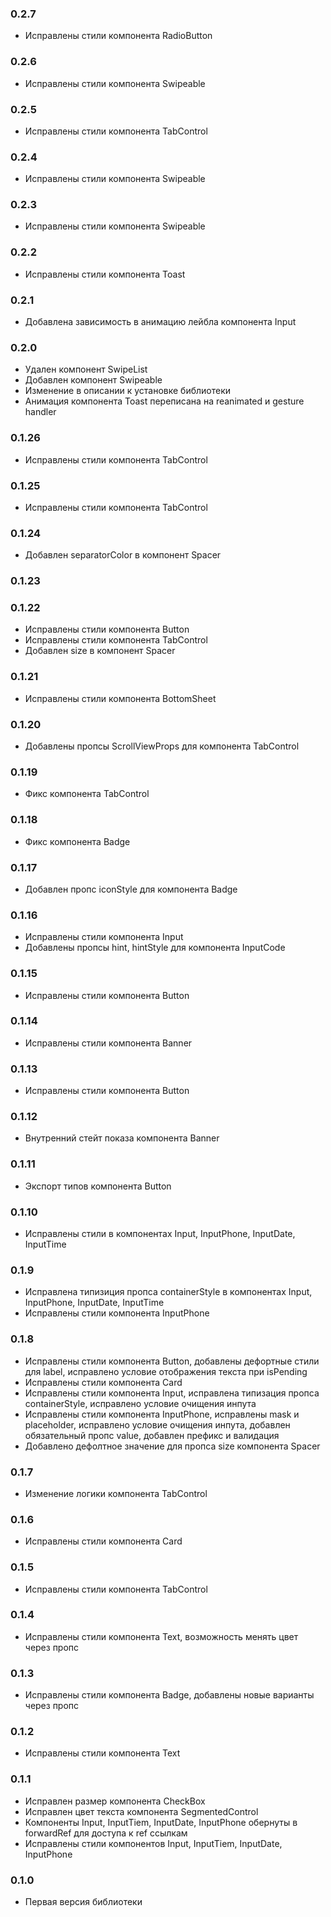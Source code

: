 ### 0.2.7

- Исправлены стили компонента RadioButton

### 0.2.6

- Исправлены стили компонента Swipeable

### 0.2.5

- Исправлены стили компонента TabControl

### 0.2.4

- Исправлены стили компонента Swipeable

### 0.2.3

- Исправлены стили компонента Swipeable

### 0.2.2

- Исправлены стили компонента Toast

### 0.2.1

- Добавлена зависимость в анимацию лейбла компонента Input

### 0.2.0

- Удален компонент SwipeList
- Добавлен компонент Swipeable
- Изменение в описании к установке библиотеки
- Анимация компонента Toast переписана на reanimated и gesture handler

### 0.1.26

- Исправлены стили компонента TabControl

### 0.1.25

- Исправлены стили компонента TabControl

### 0.1.24

- Добавлен separatorColor в компонент Spacer

### 0.1.23

### 0.1.22

- Исправлены стили компонента Button
- Исправлены стили компонента TabControl
- Добавлен size в компонент Spacer

### 0.1.21

- Исправлены стили компонента BottomSheet

### 0.1.20

- Добавлены пропсы ScrollViewProps для компонента TabControl

### 0.1.19

- Фикс компонента TabControl

### 0.1.18

- Фикс компонента Badge

### 0.1.17

- Добавлен пропс iconStyle для компонента Badge

### 0.1.16

- Исправлены стили компонента Input
- Добавлены пропсы hint, hintStyle для компонента InputCode

### 0.1.15

- Исправлены стили компонента Button

### 0.1.14

- Исправлены стили компонента Banner

### 0.1.13

- Исправлены стили компонента Button

### 0.1.12

- Внутренний стейт показа компонента Banner

### 0.1.11

- Экспорт типов компонента Button

### 0.1.10

- Исправлены стили в компонентах Input, InputPhone, InputDate, InputTime

### 0.1.9

- Исправлена типизиция пропса containerStyle в компонентах Input, InputPhone, InputDate, InputTime
- Исправлены стили компонента InputPhone

### 0.1.8

- Исправлены стили компонента Button, добавлены дефортные стили для label, исправлено условие отображения текста при isPending
- Исправлены стили компонента Card
- Исправлены стили компонента Input, исправлена типизация пропса containerStyle, исправлено условие очищения инпута
- Исправлены стили компонента InputPhone, исправлены mask и placeholder, исправлено условие очищения инпута, добавлен обязательный пропс value, добавлен префикс и валидация
- Добавлено дефолтное значение для пропса size компонента Spacer

### 0.1.7

- Изменение логики компонента TabControl

### 0.1.6

- Исправлены стили компонента Card

### 0.1.5

- Исправлены стили компонента TabControl

### 0.1.4

- Исправлены стили компонента Text, возможность менять цвет через пропс

### 0.1.3

- Исправлены стили компонента Badge, добавлены новые варианты через пропс

### 0.1.2

- Исправлены стили компонента Text

### 0.1.1

- Исправлен размер компонента CheckBox
- Исправлен цвет текста компонента SegmentedControl
- Компоненты Input, InputTiem, InputDate, InputPhone обернуты в forwardRef для доступа к ref ссылкам
- Исправлены стили компонентов Input, InputTiem, InputDate, InputPhone

### 0.1.0

- Первая версия библиотеки
